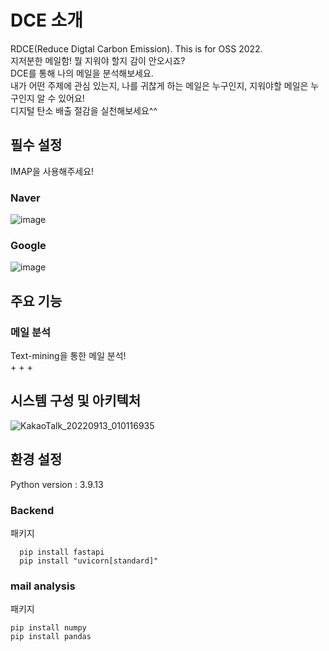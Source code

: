 # DCE 소개
RDCE(Reduce Digtal Carbon Emission). This is for OSS 2022.  
지저분한 메일함! 뭘 지워야 할지 감이 안오시죠?  
DCE를 통해 나의 메일을 분석해보세요.  
내가 어떤 주제에 관심 있는지, 나를 귀찮게 하는 메일은 누구인지, 지워야할 메일은 누구인지 알 수 있어요!  
디지털 탄소 배출 절감을 실천해보세요^^

## 필수 설정
IMAP을 사용해주세요!

### Naver 
![image](https://user-images.githubusercontent.com/71928522/189705959-d7afb6c1-6855-4659-9d28-a215f5cea480.png)
### Google
![image](https://user-images.githubusercontent.com/71928522/189706165-c99a5edc-b6a2-4385-9140-96ebd800a50d.png)


## 주요 기능
### 메일 분석
Text-mining을 통한 메일 분석!  
+
 +
  +
  
  
## 시스템 구성 및 아키텍처
![KakaoTalk_20220913_010116935](https://user-images.githubusercontent.com/71928522/189704098-7c3a8821-2975-46e3-89e0-0f5774715194.png)


## 환경 설정
Python version : 3.9.13  

### Backend
패키지
```
  pip install fastapi
  pip install "uvicorn[standard]"
  ```
  
### mail analysis
패키지
```
pip install numpy
pip install pandas
```

